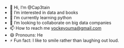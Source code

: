 - 👋 Hi, I’m @Cap3tain
- 👀 I’m interested in data and books
- 🌱 I’m currently learning python
- 💞️ I’m looking to collaborate on big data companies
- 📫 How to reach me vockeyouma@gmail.com
- 😄 Pronouns: He
- ⚡ Fun fact: I like to smile rather than laughing out loud.

<!---
Cap3tain/Cap3tain is a ✨ special ✨ repository because its `README.md` (this file) appears on your GitHub profile.
You can click the Preview link to take a look at your changes.
--->
